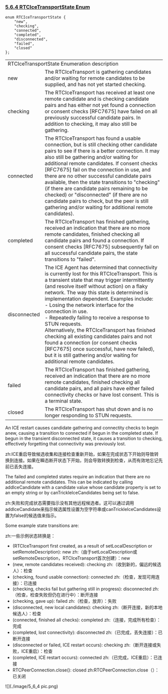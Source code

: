 ### [5.6.4 RTCIceTransportState Enum](http://w3c.github.io/webrtc-pc/#rtcicetransportstate)

```
enum RTCIceTransportState {
    "new",
    "checking",
    "connected",
    "completed",
    "disconnected",
    "failed",
    "closed"
};
```

<table>
	<tr>
		<td colspan="2">
		RTCIceTransportState Enumeration description
		</td>
	</tr>
	<tr>
		<td>
		new
		</td>
		<td>
		The RTCIceTransport is gathering candidates and/or waiting for remote candidates to be supplied, and has not yet started checking.
		</td>
	</tr>
	<tr>
		<td>
		checking
		</td>
		<td>
		The RTCIceTransport has received at least one remote candidate and is checking candidate pairs and has either not yet found a connection or consent checks [RFC7675] have failed on all previously successful candidate pairs. In addition to checking, it may also still be gathering.
		</td>
	</tr>
	<tr>
		<td>
		connected
		</td>
		<td>
		The RTCIceTransport has found a usable connection, but is still checking other candidate pairs to see if there is a better connection. It may also still be gathering and/or waiting for additional remote candidates. If consent checks [RFC7675] fail on the connection in use, and there are no other successful candidate pairs available, then the state transitions to "checking" (if there are candidate pairs remaining to be checked) or "disconnected" (if there are no candidate pairs to check, but the peer is still gathering and/or waiting for additional remote candidates).
		</td>
	</tr>
	<tr>
		<td>
		completed
		</td>
		<td>
		The RTCIceTransport has finished gathering, received an indication that there are no more remote candidates, finished checking all candidate pairs and found a connection. If consent checks [RFC7675] subsequently fail on all successful candidate pairs, the state transitions to "failed".
		</td>
	</tr>
	<tr>
		<td>
		disconnected
		</td>
		<td>
		The ICE Agent has determined that connectivity is currently lost for this RTCIceTransport. This is a transient state that may trigger intermittently (and resolve itself without action) on a flaky network. The way this state is determined is implementation dependent. Examples include:
	<br>
	- Losing the network interface for the connection in use.
	<br>
	- Repeatedly failing to receive a response to STUN requests.
	<br>
Alternatively, the RTCIceTransport has finished checking all existing candidates pairs and not found a connection (or consent checks [RFC7675] once successful, have now failed), but it is still gathering and/or waiting for additional remote candidates.
		</td>
	</tr>
	<tr>
		<td>
		failed
		</td>
		<td>
		The RTCIceTransport has finished gathering, received an indication that there are no more remote candidates, finished checking all candidate pairs, and all pairs have either failed connectivity checks or have lost consent. This is a terminal state.
		</td>
	</tr>
	<tr>
		<td>
		closed
		</td>
		<td>
		The RTCIceTransport has shut down and is no longer responding to STUN requests.
		</td>
	</tr>
</table>

An ICE restart causes candidate gathering and connectity checks to begin anew, causing a transition to connected if begun in the completed state. If begun in the transient disconnected state, it causes a transition to checking, effectively forgetting that connectivity was previously lost.

zh:ICE重启导致候选收集和连接检查重新开始，如果在完成状态下开始则导致转换到连接。如果在瞬态断开状态下开始，则会导致转换到检查，从而有效地忘记先前已丢失连接。

The failed and completed states require an indication that there are no additional remote candidates. This can be indicated by calling addIceCandidate with a candidate value whose candidate property is set to an empty string or by canTrickleIceCandidates being set to false.

zh:失败和完成状态需要指示没有其他远程候选者。这可以通过调用addIceCandidate来指示候选属性设置为空字符串或canTrickleIceCandidates设置为false的候选值来指示。

Some example state transitions are:

zh:一些示例状态转换是：

* (RTCIceTransport first created, as a result of setLocalDescription or setRemoteDescription): new
zh:（由于setLocalDescription或setRemoteDescription，RTCIceTransport首次创建）：new
* (new, remote candidates received): checking
zh:（收到新的，偏远的候选人）：检查
* (checking, found usable connection): connected
zh:（检查，发现可用连接）：已连接
* (checking, checks fail but gathering still in progress): disconnected
zh:（检查，检查失败但仍在进行中）：断开连接
* (checking, gave up): failed
zh:（检查，放弃）：失败
* (disconnected, new local candidates): checking
zh:（断开连接，新的本地候选人）：检查
* (connected, finished all checks): completed
zh:（连接，完成所有检查）：完成
* (completed, lost connectivity): disconnected
zh:（已完成，丢失连接）：已断开连接
* (disconnected or failed, ICE restart occurs): checking
zh:（断开连接或失败，ICE重启）：检查
* (completed, ICE restart occurs): connected
zh:（已完成，ICE重启）：已连接
* RTCPeerConnection.close(): closed
zh:RTCPeerConnection.close（）：已关闭

![](./image/5_6_4 pic.png)
